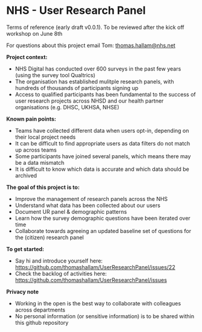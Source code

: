 # NHS - User Research Panel

Terms of reference (early draft v0.0.1). To be reviewed after the kick off workshop on June 8th

For questions about this project email Tom: thomas.hallam@nhs.net

**Project context:**
- NHS Digital has conducted over 600 surveys in the past few years (using the survey tool Qualtrics)
- The organisation has established mulitple research panels, with hundreds of thousands of participants signing up
- Access to qualified participants has been fundamental to the success of user research projects across NHSD and our health partner organisations (e.g. DHSC, UKHSA, NHSE)


**Known pain points:**
- Teams have collected different data when users opt-in, depending on their local project needs
- It can be difficult to find appropriate users as data filters do not match up across teams
- Some participants have joined several panels, which means there may be a data mismatch
- It is difficult to know which data is accurate and which data should be archived

**The goal of this project is to:**
- Improve the management of research panels across the NHS
- Understand what data has been collected about our users 
- Document UR panel & demographic patterns
- Learn how the survey demographic questions have been iterated over time
- Collaborate towards agreeing an updated baseline set of questions for the (citizen) research panel 


**To get started:**
- Say hi and introduce yourself here: https://github.com/thomashallam/UserResearchPanel/issues/22
- Check the backlog of activities here: https://github.com/thomashallam/UserResearchPanel/issues


**Privacy note** 
- Working in the open is the best way to collaborate with colleagues across departments
- No personal information (or sensitive information) is to be shared within this github repository 
